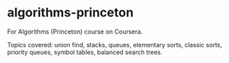 # algorithms-princeton

For Algorithms (Princeton) course on Coursera.

Topics covered: union find, stacks, queues, elementary sorts, classic sorts, priority queues, symbol tables, balanced search trees.
